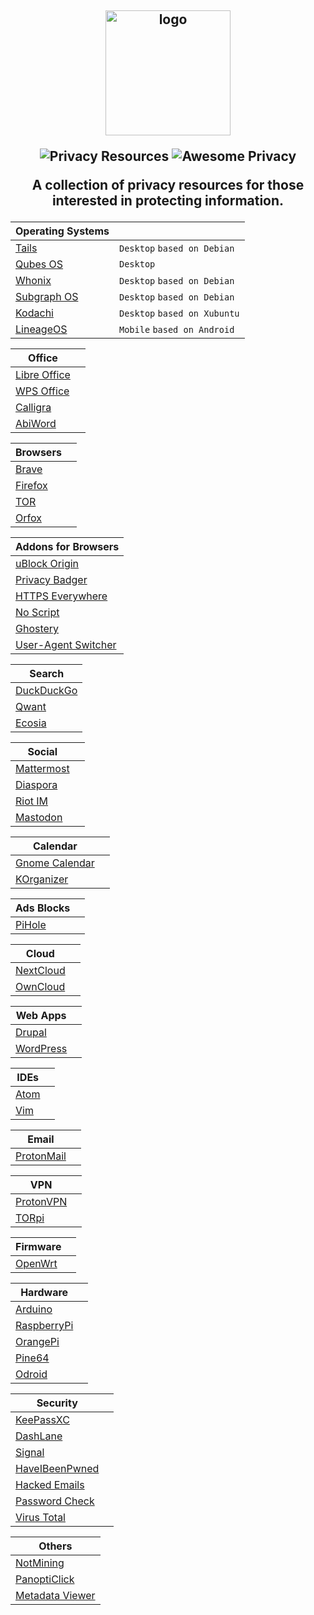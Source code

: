 <h2 align="center">
<img width="200" src="https://raw.githubusercontent.com/ramsal/Privacy-Resources/master/Privacy%20Resources.png" alt="logo">

![Privacy Resources](https://img.shields.io/badge/privacy-resources-green.svg) ![Awesome Privacy](https://img.shields.io/badge/awesome-privacy-red.svg)
<p>A collection of privacy resources for those interested in protecting information. </p>
</h2>

|Operating Systems||
|---|---|
|[Tails](https://tails.boum.org/index.es.html)|`Desktop` `based on Debian`|
|[Qubes OS](https://www.qubes-os.org/)| `Desktop`|
|[Whonix](https://www.whonix.org/)| `Desktop` `based on Debian`|
|[Subgraph OS](https://subgraph.com/)| `Desktop` `based on Debian`|
|[Kodachi](https://sourceforge.net/projects/linuxkodachi/)| `Desktop` `based on Xubuntu`|
|[LineageOS](https://lineageos.org/)| `Mobile` `based on Android`|

|Office||
|---|---|
|[Libre Office](https://duckduckgo.com/)| |
|[WPS Office](https://www.wps.com/)|  |
|[Calligra](https://www.calligra.org/)|  |
|[AbiWord](https://www.abisource.com/)|   |

|Browsers||
|---|---|
|[Brave](https://brave.com/)| |
|[Firefox](https://www.mozilla.org/es-ES/firefox/)| |
|[TOR](https://www.torproject.org/download/)| |
|[Orfox](https://play.google.com/store/apps/details?id=info.guardianproject.orfox&hl=es)| |

|Addons for Browsers|
|---|
|[uBlock Origin](https://addons.mozilla.org/es/firefox/addon/ublock-origin/)|
|[Privacy Badger](https://www.eff.org/es/node/99095)|
|[HTTPS Everywhere](https://addons.mozilla.org/en-US/firefox/addon/https-everywhere/)|
|[No Script](https://addons.mozilla.org/es/firefox/addon/noscript/)|
|[Ghostery](https://www.ghostery.com/)|
|[User-Agent Switcher](https://addons.mozilla.org/en-US/firefox/addon/user-agent-switcher-revived/?src=search)|

|Search|
|---|
|[DuckDuckGo](https://duckduckgo.com/)|
|[Qwant](https://www.qwant.com/)|
|[Ecosia](https://www.ecosia.org/)|

|Social||
|---|---|
|[Mattermost](https://mattermost.com/)||
|[Diaspora](https://diasporafoundation.org/)||
|[Riot IM](https://about.riot.im/)||
|[Mastodon](https://joinmastodon.org/)||

|Calendar||
|---|---|
|[Gnome Calendar](https://wiki.gnome.org/Apps/Calendar)||
|[KOrganizer](https://userbase.kde.org/KOrganizer/es)||

|Ads Blocks||
|---|---|
|[PiHole](https://pi-hole.net/)||  

|Cloud||
|---|---|
|[NextCloud](https://nextcloud.com/)||  
|[OwnCloud](https://owncloud.org/)||

|Web Apps||
|---|---|
|[Drupal](https://www.drupal.org/)||
|[WordPress](https://wordpress.org/)||

|IDEs||
|---|---|
|[Atom](https://atom.io/)||
|[Vim](https://www.vim.org)||

|Email||
|---|---|
|[ProtonMail](https://protonmail.com/)| 

|VPN||
|---|---|
|[ProtonVPN](https://protonvpn.com/)||
|[TORpi](https://github.com/ramsal/SysAdminTools/blob/master/TORpi.sh)||

|Firmware||
|---|---|
|[OpenWrt](https://openwrt.org/)||

|Hardware||
|---|---|
|[Arduino](https://www.arduino.cc/)||
|[RaspberryPi](https://www.raspberrypi.org/)||
|[OrangePi](http://www.orangepi.org/)||
|[Pine64](https://www.pine64.org/)||
|[Odroid](https://www.hardkernel.com/)||

|Security||
|---|---|
|[KeePassXC](https://keepassxc.org/)||
|[DashLane](https://www.dashlane.com/)||
|[Signal](https://www.signal.org/es/)||
|[HaveIBeenPwned](https://haveibeenpwned.com/)||
|[Hacked Emails](https://hacked-emails.com/)||
|[Password Check](https://howsecureismypassword.net/)||
|[Virus Total](https://www.virustotal.com)||

|Others |
|---|
|[NotMining](https://notmining.es/)|
|[PanoptiClick](https://panopticlick.eff.org/)|
|[Metadata Viewer](https://metashieldclean-up.elevenpaths.com/#)|


